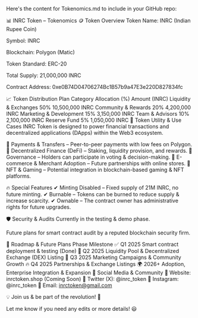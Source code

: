 Here's the content for Tokenomics.md to include in your GitHub repo:

📊 INRC Token – Tokenomics
🪙 Token Overview
Token Name: INRC (Indian Rupee Coin)

Symbol: INRC

Blockchain: Polygon (Matic)

Token Standard: ERC-20

Total Supply: 21,000,000 INRC

Contract Address: 0xe0B74D04706274Bc1B57b9a47E3e220D827834fc

📈 Token Distribution Plan
Category	Allocation (%)	Amount (INRC)
Liquidity & Exchanges	50%	10,500,000 INRC
Community & Rewards	20%	4,200,000 INRC
Marketing & Development	15%	3,150,000 INRC
Team & Advisors	10%	2,100,000 INRC
Reserve Fund	5%	1,050,000 INRC
🚀 Token Utility & Use Cases
INRC Token is designed to power financial transactions and decentralized applications (DApps) within the Web3 ecosystem.

🔹 Payments & Transfers – Peer-to-peer payments with low fees on Polygon.
🔹 Decentralized Finance (DeFi) – Staking, liquidity provision, and rewards.
🔹 Governance – Holders can participate in voting & decision-making.
🔹 E-commerce & Merchant Adoption – Future partnerships with online stores.
🔹 NFT & Gaming – Potential integration in blockchain-based gaming & NFT platforms.

🔥 Special Features
✔ Minting Disabled – Fixed supply of 21M INRC, no future minting.
✔ Burnable – Tokens can be burned to reduce supply & increase scarcity.
✔ Ownable – The contract owner has administrative rights for future upgrades.

🛡️ Security & Audits
Currently in the testing & demo phase.

Future plans for smart contract audit by a reputed blockchain security firm.

📅 Roadmap & Future Plans
Phase	Milestone
✅ Q1 2025	Smart contract deployment & testing (Done)
🔄 Q2 2025	Liquidity Pool & Decentralized Exchange (DEX) Listing
🚀 Q3 2025	Marketing Campaigns & Community Growth
🔥 Q4 2025	Partnerships & Exchange Listings
🌍 2026+	Adoption, Enterprise Integration & Expansion
📢 Social Media & Community
📍 Website: inrctoken.shop (Coming Soon)
📍 Twitter (X): @inrc_token
📍 Instagram: @inrc_token
📍 Email: inrctoken@gmail.com

💡 Join us & be part of the revolution! 🚀

Let me know if you need any edits or more details! 😃
